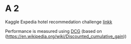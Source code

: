 
# A 2

Kaggle Expedia hotel recommedation challenge [linkk](https://www.kaggle.com/c/vu-dmt-2assignment/)

Performance is measured using [DCG](http://dalelane.co.uk/blog/?p=3403) (based on (https://en.wikipedia.org/wiki/Discounted_cumulative_gain))

